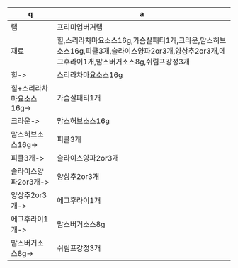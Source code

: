  q  | a
--- | ---
랩	| 프리미엄버거랩
재료	| 힐,스리라차마요소스16g,가슴살패티1개,크라운,맘스허브소스16g,피클3개,슬라이스양파2or3개,양상추2or3개,에그후라이1개,맘스버거소스8g,쉬림프강정3개
힐->	| 스리라차마요소스16g
힐+스리라차마요소스16g->	| 가슴살패티1개
크라운->	| 맘스허브소스16g
맘스허브소스16g->	| 피클3개
피클3개->	| 슬라이스양파2or3개
슬라이스양파2or3개->	| 양상추2or3개
양상추2or3개->	| 에그후라이1개
에그후라이1개->	| 맘스버거소스8g
맘스버거소스8g->	| 쉬림프강정3개
